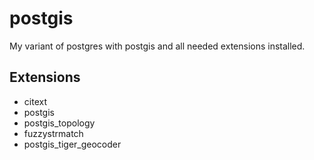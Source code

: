 # postgis

My variant of postgres with postgis and all needed extensions installed.

## Extensions
* citext
* postgis
* postgis_topology
* fuzzystrmatch
* postgis_tiger_geocoder
